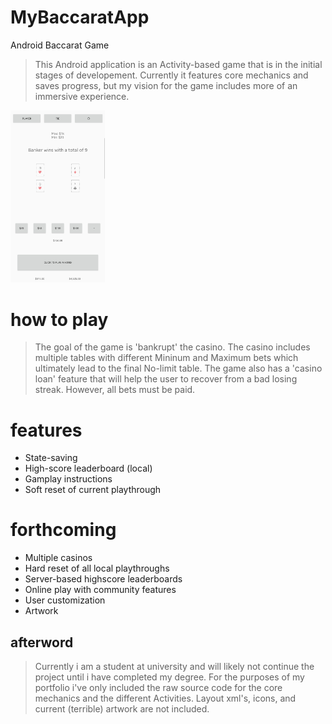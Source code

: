 # MyBaccaratApp
Android Baccarat Game
> This Android application is an Activity-based game that is in the initial stages of developement. Currently it features core mechanics and saves progress, but my vision for the game includes more of an immersive experience. 

<img src="baccarat-table.jpg" style="width: 30%; height: auto;"/>

# how to play 
> The goal of the game is 'bankrupt' the casino. The casino includes multiple tables with different Mininum and Maximum bets which ultimately lead to the final No-limit table. The game also has a 'casino loan' feature that will help the user to recover from a bad losing streak. However, all bets must be paid. 

# features
* State-saving
* High-score leaderboard (local)
* Gamplay instructions
* Soft reset of current playthrough

# forthcoming
* Multiple casinos
* Hard reset of all local playthroughs
* Server-based highscore leaderboards
* Online play with community features
* User customization
* Artwork

## afterword
> Currently i am a student at university and will likely not continue the project until i have completed my degree. For the purposes of my portfolio i've only included the raw source code for the core mechanics and the different Activities. Layout xml's, icons, and current (terrible) artwork are not included.
